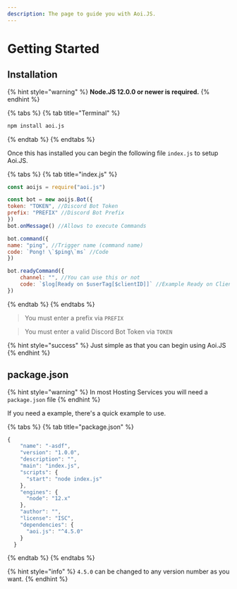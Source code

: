 ```yaml
---
description: The page to guide you with Aoi.JS.
---
```


# Getting Started

## Installation

{% hint style="warning" %}
**Node.JS 12.0.0 or newer is required.**
{% endhint %}

{% tabs %}
{% tab title="Terminal" %}
```bash
npm install aoi.js
```
{% endtab %}
{% endtabs %}

Once this has installed you can begin the following file `index.js` to setup Aoi.JS.

{% tabs %}
{% tab title="index.js" %}
```javascript
const aoijs = require("aoi.js")

const bot = new aoijs.Bot({
token: "TOKEN", //Discord Bot Token
prefix: "PREFIX" //Discord Bot Prefix
})
bot.onMessage() //Allows to execute Commands

bot.command({
name: "ping", //Trigger name (command name)
code: `Pong! \`$ping\`ms` //Code
})

bot.readyCommand({
    channel: "", //You can use this or not
    code: `$log[Ready on $userTag[$clientID]]` //Example Ready on Client
})
```
{% endtab %}
{% endtabs %}

> You must enter a prefix via `PREFIX`

> You must enter a valid Discord Bot Token via `TOKEN`

{% hint style="success" %}
Just simple as that you can begin using Aoi.JS
{% endhint %}

## package.json

{% hint style="warning" %}
In most Hosting Services you will need a `package.json` file
{% endhint %}

If you need a example, there's a quick example to use.

{% tabs %}
{% tab title="package.json" %}
```javascript
{
    "name": "-asdf",
    "version": "1.0.0",
    "description": "",
    "main": "index.js",
    "scripts": {
      "start": "node index.js"
    },
    "engines": {
      "node": "12.x"
    },
    "author": "",
    "license": "ISC",
    "dependencies": {
      "aoi.js": "^4.5.0"
    }
  }
```
{% endtab %}
{% endtabs %}

{% hint style="info" %}
`4.5.0` can be changed to any version number as you want.
{% endhint %}

